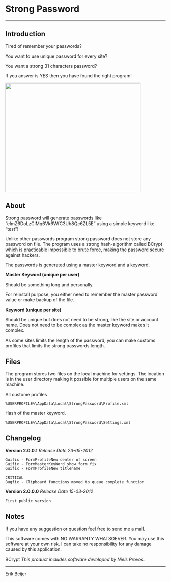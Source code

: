# Strong Password #

---


## Introduction ##
Tired of remember your passwords?


You want to use unique password for every site?


You want a strong 31 characters password?

If you answer is YES then you have found the right program!

<a href='http://www.youtube.com/watch?feature=player_embedded&v=zqG0n4hiNjM' target='_blank'><img src='http://img.youtube.com/vi/zqG0n4hiNjM/0.jpg' width='425' height=344 /></a>



## About ##
Strong password will generate passwords like “elmZ6DoLzCIMq6Vk6WfC3Uh8Qc6ZL5E” using a simple keyword like “test”!

Unlike other passwords program strong password does not store any password on file. The program uses a strong hash-algorithm called BCrypt which is practicable impossible to brute force, making the password secure against hackers.

The passwords is generated using a master keyword and a keyword.


**Master Keyword (unique per user)**

Should be something long and personally.

For reinstall purpose, you either need to remember the master password value or make backup of the file.


**Keyword (unique per site)**

Should be unique but does not need to be strong, like the site or account name.
Does not need to be complex as the master keyword makes it complex.

As some sites limits the length of the password, you can make customs profiles that limits the strong passwords length.

## Files ##
The program stores two files on the local machine for settings.
The location is in the user directory making it possible for multiple users on the same machine.

All custome profiles
```
%USERPROFILE%\AppData\Local\StrongPassword\Profile.xml	
```
Hash of the master keyword.
```
%USERPROFILE%\AppData\Local\StrongPassword\Settings.xml
```

## Changelog ##

**Version 2.0.0.1** _Release Date 23-05-2012_
```
Guifix - FormProfileNew center of screen
Guifix - FormMasterKeyWord show form fix
Guifix - FormProfileNew titlename 

CRITICAL
Bugfix - Clipboard functions moved to queue complete function
```

**Version 2.0.0.0** _Release Date 15-03-2012_
```
First public version
```
## Notes ##
If you have any suggestion or question feel free to send me a mail.

This software comes with NO WARRANTY WHATSOEVER.
You may use this software at your own risk.
I can take no responsibility for any damage caused by this application.

BCrypt _This product includes software developed by Niels Provos._


---

Erik Beijer